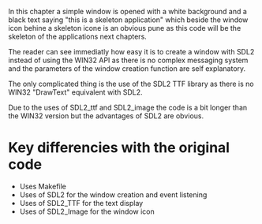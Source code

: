 In this chapter a simple window is opened with a white background and a black
text saying "this is a skeleton application" which beside the window icon behine
a skeleton icone is an obvious pune as this code will be the skeleton of the
applications next chapters.

The reader can see immediatly how easy it is to create a window with SDL2
instead of using the WIN32 API as there is no complex messaging system and
the parameters of the window creation function are self explanatory.

The only complicated thing is the use of the SDL2 TTF library as there is no
WIN32 "DrawText" equivalent with SDL2.

Due to the uses of SDL2_ttf and SDL2_image the code is a bit longer than the WIN32 version
but the advantages of SDL2 are obvious.


# Key differencies with the original code

* Uses Makefile
* Uses of SDL2 for the window creation and event listening
* Uses of SDL2_TTF for the text display
* Uses of SDL2_Image for the window icon